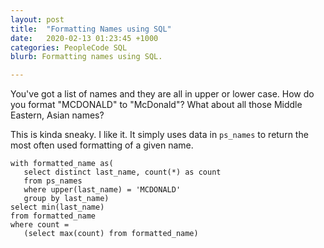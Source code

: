 ```yaml
---
layout: post
title:  "Formatting Names using SQL"
date:   2020-02-13 01:23:45 +1000
categories: PeopleCode SQL
blurb: Formatting names using SQL.

---
```

You've got a list of names and they are all in upper or lower case. How do you format "MCDONALD" to "McDonald"? What about all those Middle Eastern, Asian names?

This is kinda sneaky. I like it. It simply uses data in ```ps_names``` to return the most often used formatting of a given name. 

```
with formatted_name as(
   select distinct last_name, count(*) as count
   from ps_names
   where upper(last_name) = 'MCDONALD'
   group by last_name)
select min(last_name)
from formatted_name
where count =
   (select max(count) from formatted_name)
```
